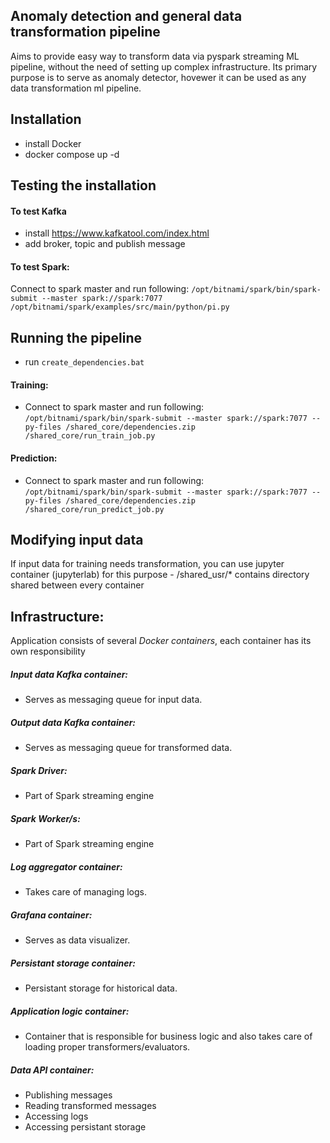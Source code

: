## Anomaly detection and general data transformation pipeline

Aims to provide easy way to transform data via pyspark streaming ML pipeline, without the need of setting up complex infrastructure. Its primary purpose is to serve as anomaly detector, hovewer it can be used as any data transformation ml pipeline. 

## Installation
- install Docker
- docker compose up -d

## Testing the installation

#### To test Kafka
- install https://www.kafkatool.com/index.html
- add broker, topic and publish message

#### To test Spark: 
Connect to spark master and run following:
`/opt/bitnami/spark/bin/spark-submit --master spark://spark:7077 /opt/bitnami/spark/examples/src/main/python/pi.py`

## Running the pipeline ###
- run `create_dependencies.bat`
#### Training:
- Connect to spark master and run following: `/opt/bitnami/spark/bin/spark-submit --master spark://spark:7077 --py-files /shared_core/dependencies.zip /shared_core/run_train_job.py`

#### Prediction:
- Connect to spark master and run following: `/opt/bitnami/spark/bin/spark-submit --master spark://spark:7077 --py-files /shared_core/dependencies.zip /shared_core/run_predict_job.py`



## Modifying input data
If input data for training needs transformation, you can use jupyter container (jupyterlab) for this purpose - /shared_usr/* contains directory shared between every container

## Infrastructure:

Application consists of several *Docker containers*, each container has its own responsibility

##### Input data Kafka container:
* Serves as messaging queue for input data.

##### Output data Kafka container:
* Serves as messaging queue for transformed data.

##### Spark Driver:
* Part of Spark streaming engine

##### Spark Worker/s:
* Part of Spark streaming engine

##### Log aggregator container:
* Takes care of managing logs.

##### Grafana container:
* Serves as data visualizer.

##### Persistant storage container:
* Persistant storage for historical data.

##### Application logic container:
* Container that is responsible for business logic and also takes care of loading proper transformers/evaluators.


##### Data API container: 
* Publishing messages
* Reading transformed messages
* Accessing logs
* Accessing persistant storage
    
 
    


